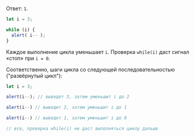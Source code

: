 Ответ: `1`.

```js run
let i = 3;

while (i) {
  alert( i-- );
}
```

Каждое выполнение цикла уменьшает `i`. Проверка `while(i)` даст сигнал «стоп» при `i = 0`.

Соответственно, шаги цикла со следующей последовательностью ("развёрнутый цикл"):

```js
let i = 3;

alert(i--); // выведет 3, затем уменьшит i до 2

alert(i--) // выведет 2, затем уменьшит i до 1

alert(i--) // выведет 1, затем уменьшит i до 0

// все, проверка while(i) не даст выполняться циклу дальше
```
